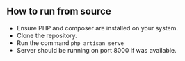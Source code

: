 ## How to run from source

- Ensure PHP and composer are installed on your system.
- Clone the repository.
- Run the command `php artisan serve`
- Server should be running on port 8000 if was available.
